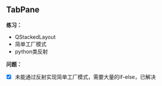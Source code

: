 ## TabPane

**练习：**
+ QStackedLayout
+ 简单工厂模式
+ python类反射


**问题：**
- [x] 未能通过反射实现简单工厂模式，需要大量的if-else，已解决

